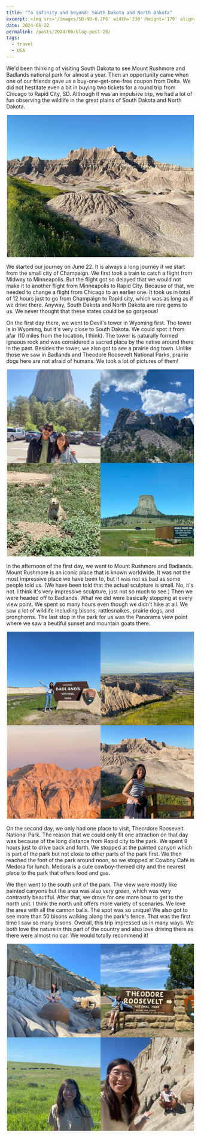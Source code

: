 ```yaml
---
title: "To infinity and beyond: South Dakota and North Dakota"
excerpt: <img src='/images/SD-ND-0.JPG' width='230' height='170' align="right" hspace="20" loading="lazy">  We'd been thinking of visiting South Dakota to see Mount Rushmore and Badlands national park for almost a year. Then an opportunity came when one of our friends gave us a buy-one-get-one-free coupon from Delta. We did not hestitate even a bit in buying two tickets for a round trip from Chicago to Rapid City, SD. Although it was an impulsive trip, we had a lot of fun observing the wildlife in the great plains of South Dakota and North Dakota. 
date: 2024-06-22
permalink: /posts/2024/06/blog-post-26/
tags:
  - travel
  - USA
---
```


We'd been thinking of visiting South Dakota to see Mount Rushmore and Badlands national park for almost a year. Then an opportunity came when one of our friends gave us a buy-one-get-one-free coupon from Delta. We did not hestitate even a bit in buying two tickets for a round trip from Chicago to Rapid City, SD. Although it was an impulsive trip, we had a lot of fun observing the wildlife in the great plains of South Dakota and North Dakota.

<p align="center">
  <img src="/images/SD-ND-0.JPG" width='500' height= '380' loading="lazy">
</p>

We started our journey on June 22. It is always a long journey if we start from the small city of Champaign. We first took a train to catch a flight from Midway to Minneapolis. But the flight got so delayed that we would not make it to another flight from Minneapolis to Rapid City. Because of that, we needed to change a flight from Chicago to an earlier one. It took us in total of 12 hours just to go from Champaign to Rapid city, which was as long as if we drive there. Anyway, South Dakota and North Dakota are rare gems to us. We never thought that these states could be so gorgeous!

On the first day there, we went to Devil's tower in Wyoming first. The tower is in Wyoming, but it's very close to South Dakota. We could spot it from afar (10 miles from the location, I think). The tower is naturally formed igneous rock and was considered a sacred place by the native around there in the past. Besides the tower, we also got to see a prairie dog town. Unlike those we saw in Badlands and Theodore Roosevelt National Parks, prairie dogs here are not afraid of humans. We took a lot of pictures of them!  

<p align="center">
  <img src="/images/SD-ND-1.JPG" width='500' height= '500' loading="lazy">
</p>

In the afternoon of the first day,  we went to Mount Rushmore and Badlands. Mount Rushmore is an iconic place that is known worldwide. It was not the most impressive place we have been to, but it was not as bad as some people told us. (We have been told that the actual sculpture is small. No, it's not. I think it's very impressive sculpture, just not so much to see.) Then we were headed off to Badlands. What we did were basically stopping at every view point. We spent so many hours even though we didn't hike at all. We saw a lot of wildlife including bisons, rattlesnalkes, prairie dogs, and pronghorns. The last stop in the park for us was the Panorama view point where we saw a beutiful sunset and mountain goats there.

<p align="center">
  <img src="/images/SD-ND-2.JPG" width='500' height= '500' loading="lazy">
</p>

On the second day, we only had one place to visit, Theordore Roosevelt National Park. The reason that we could only fit one attraction on that day was because of the long distance from Rapid city to the park. We spent 9 hours just to drive back and forth. We stopped at the painted canyon which is part of the park but not close to other parts of the park first. We then reached the foot of the park around noon, so we stopped at Cowboy Café in Medora for lunch. Medora is a cute cowboy-themed city and the nearest place to the park that offers food and gas. 

We then went to the south unit of the park. The view were mostly like painted canyons but the area was also very green, which was very contrastly beautiful. After that, we drove for one more hour to get to the north unit. I think the north unit offers more variety of scenaries. We love the area with all the cannon balls. The spot was so unique! We also got to see more than 50 bisons walking along the park's fence. That was the first time I saw so many bisons. Overall, this trip impressed us in many ways. We both love the nature in this part of the country and also love driving there as there were almost no car. We would totally recommend it! 


<p align="center">
  <img src="/images/SD-ND-3.JPG" width='500' height= '500' loading="lazy">
</p>


